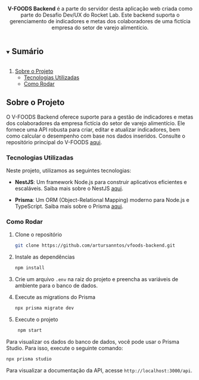<p align="center">
  <b>V-FOODS Backend</b> é a parte do servidor desta aplicação web criada como parte do Desafio Dev/UX do Rocket Lab. Este backend suporta o gerenciamento de indicadores e metas dos colaboradores de uma fictícia empresa do setor de varejo alimentício.
</p>

<details open="open">
  <summary><h2 style="display: inline-block">Sumário</h2></summary>
  <ol>
    <li>
      <a href="#sobre-o-projeto">Sobre o Projeto</a>
      <ul>
        <li><a href="#tecnologias-utilizadas">Tecnologias Utilizadas</a></li>
        <li><a href="#como-rodar">Como Rodar</a></li>
      </ul>
    </li>
  </ol>
</details>

## Sobre o Projeto

O V-FOODS Backend oferece suporte para a gestão de indicadores e metas dos colaboradores da empresa fictícia do setor de varejo alimentício. Ele fornece uma API robusta para criar, editar e atualizar indicadores, bem como calcular o desempenho com base nos dados inseridos. Consulte o repositório principal do V-FOODS [aqui](https://github.com/artursanntos/vfoods).

### Tecnologias Utilizadas

Neste projeto, utilizamos as seguintes tecnologias:

- **NestJS**: Um framework Node.js para construir aplicativos eficientes e escaláveis. Saiba mais sobre o NestJS [aqui](https://nestjs.com/).

- **Prisma**: Um ORM (Object-Relational Mapping) moderno para Node.js e TypeScript. Saiba mais sobre o Prisma [aqui](https://prisma.io/).

### Como Rodar

1. Clone o repositório
   ```sh
   git clone https://github.com/artursanntos/vfoods-backend.git

2. Instale as dependências
   ```sh
   npm install
   ```

3. Crie um arquivo `.env` na raiz do projeto e preencha as variáveis de ambiente para o banco de dados.

4. Execute as migrations do Prisma
   ```sh
   npx prisma migrate dev
   ```

5. Execute o projeto
   ```sh
    npm start
    ```

Para visualizar os dados do banco de dados, você pode usar o Prisma Studio. Para isso, execute o seguinte comando:

```sh
npx prisma studio
```

Para visualizar a documentação da API, acesse `http://localhost:3000/api`.
